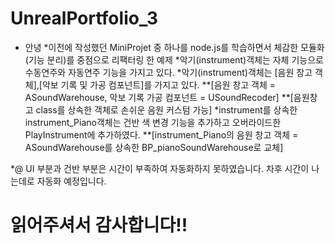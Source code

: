 # UnrealPortfolio_3
* 안녕
*이전에 작성했던 MiniProjet 중 하나를 node.js를 학습하면서 체감한 모듈화(기능 분리)를 중점으로 리팩터링 한 예제
*악기(instrument)객체는 자체 기능으로 수동연주와 자동연주 기능을 가지고 있다.
*악기(instrument)객체는 [음원 창고 객체],[악보 기록 및 가공 컴포넌트]를 가지고 있다.
**[음원 창고 객체 = ASoundWarehouse, 악보 기록 가공 컴포넌트 = USoundRecoder]
**[음원창고 class를 상속한 객체로 손쉬운 음원 커스텀 가능]
*instrument를 상속한 instrument_Piano객체는 건반 색 변경 기능을 추가하고 오버라이드한 PlayInstrument에 추가하였다.
**[instrument_Piano의 음원 창고 객체 = ASoundWarehouse를 상속한 BP_pianoSoundWarehouse로 교체]

*@ UI 부분과 건반 부분은 시간이 부족하여 자동화하지 못하였습니다. 차후 시간이 나는데로 자동화 예정입니다.

# 읽어주셔서 감사합니다!!

